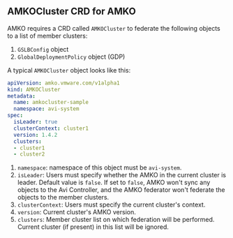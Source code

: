 ## AMKOCluster CRD for AMKO
AMKO requires a CRD called `AMKOCluster` to federate the following objects to a list of member clusters:
1. `GSLBConfig` object
2. `GlobalDeploymentPolicy` object (GDP)

A typical `AMKOCluster` object looks like this:
```yaml
apiVersion: amko.vmware.com/v1alpha1
kind: AMKOCluster
metadata:
  name: amkocluster-sample
  namespace: avi-system
spec:
  isLeader: true
  clusterContext: cluster1
  version: 1.4.2
  clusters:
  - cluster1
  - cluster2
```
1. `namespace`: namespace of this object must be `avi-system`.
2. `isLeader`: Users must specify whether the AMKO in the current cluster is leader. Default value is `false`. If set to `false`, AMKO won't sync any objects to the Avi Controller, and the AMKO federator won't federate the objects to the member clusters.
3. `clusterContext`: Users must specify the current cluster's context.
4. `version`: Current cluster's AMKO version.
5. `clusters`: Member cluster list on which federation will be performed. Current cluster (if present) in this list will be ignored.

